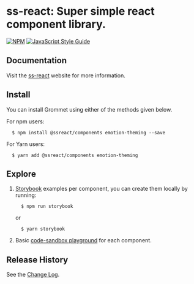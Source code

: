 # ss-react: Super simple react component library.

[![NPM](https://img.shields.io/npm/v/ss-react.svg)](https://www.npmjs.com/package/ss-react) [![JavaScript Style Guide](https://img.shields.io/badge/code_style-standard-brightgreen.svg)](https://standardjs.com)

## Documentation

Visit the [ss-react] website for more information.

## Install

You can install Grommet using either of the methods given below.

For npm users:

```shell
  $ npm install @ssreact/components emotion-theming --save
```

For Yarn users:

```shell
  $ yarn add @ssreact/components emotion-theming
```

## Explore

1. [Storybook] examples per component, you can create them locally by running:

   ```shell
     $ npm run storybook
   ```

   or

   ```shell
     $ yarn storybook
   ```

1. Basic [code-sandbox playground] for each component.

## Release History

See the [Change Log].

[change log]: https://github.com/
[code-sandbox playground]: https://codesandbox.io/s/ssreactcomponents-ob3nn
[storybook]: https://
[ss-react]: https://

